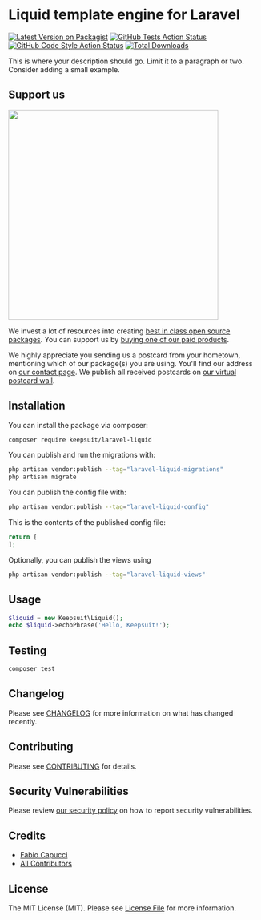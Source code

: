 # Liquid template engine for Laravel

[![Latest Version on Packagist](https://img.shields.io/packagist/v/keepsuit/laravel-liquid.svg?style=flat-square)](https://packagist.org/packages/keepsuit/laravel-liquid)
[![GitHub Tests Action Status](https://img.shields.io/github/actions/workflow/status/keepsuit/laravel-liquid/run-tests.yml?branch=main&label=tests&style=flat-square)](https://github.com/keepsuit/laravel-liquid/actions?query=workflow%3Arun-tests+branch%3Amain)
[![GitHub Code Style Action Status](https://img.shields.io/github/actions/workflow/status/keepsuit/laravel-liquid/fix-php-code-style-issues.yml?branch=main&label=code%20style&style=flat-square)](https://github.com/keepsuit/laravel-liquid/actions?query=workflow%3A"Fix+PHP+code+style+issues"+branch%3Amain)
[![Total Downloads](https://img.shields.io/packagist/dt/keepsuit/laravel-liquid.svg?style=flat-square)](https://packagist.org/packages/keepsuit/laravel-liquid)

This is where your description should go. Limit it to a paragraph or two. Consider adding a small example.

## Support us

[<img src="https://github-ads.s3.eu-central-1.amazonaws.com/laravel-liquid.jpg?t=1" width="419px" />](https://spatie.be/github-ad-click/laravel-liquid)

We invest a lot of resources into creating [best in class open source packages](https://spatie.be/open-source). You can support us by [buying one of our paid products](https://spatie.be/open-source/support-us).

We highly appreciate you sending us a postcard from your hometown, mentioning which of our package(s) you are using. You'll find our address on [our contact page](https://spatie.be/about-us). We publish all received postcards on [our virtual postcard wall](https://spatie.be/open-source/postcards).

## Installation

You can install the package via composer:

```bash
composer require keepsuit/laravel-liquid
```

You can publish and run the migrations with:

```bash
php artisan vendor:publish --tag="laravel-liquid-migrations"
php artisan migrate
```

You can publish the config file with:

```bash
php artisan vendor:publish --tag="laravel-liquid-config"
```

This is the contents of the published config file:

```php
return [
];
```

Optionally, you can publish the views using

```bash
php artisan vendor:publish --tag="laravel-liquid-views"
```

## Usage

```php
$liquid = new Keepsuit\Liquid();
echo $liquid->echoPhrase('Hello, Keepsuit!');
```

## Testing

```bash
composer test
```

## Changelog

Please see [CHANGELOG](CHANGELOG.md) for more information on what has changed recently.

## Contributing

Please see [CONTRIBUTING](CONTRIBUTING.md) for details.

## Security Vulnerabilities

Please review [our security policy](../../security/policy) on how to report security vulnerabilities.

## Credits

- [Fabio Capucci](https://github.com/keepsuit)
- [All Contributors](../../contributors)

## License

The MIT License (MIT). Please see [License File](LICENSE.md) for more information.
